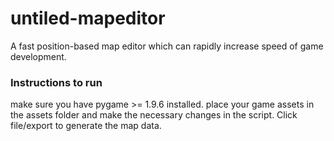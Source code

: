 # untiled-mapeditor
A fast position-based map editor which can rapidly increase speed of game development.

### Instructions to run
make sure you have pygame >= 1.9.6 installed.
place your game assets in the assets folder and make the necessary changes in the script.
Click file/export to generate the map data.

